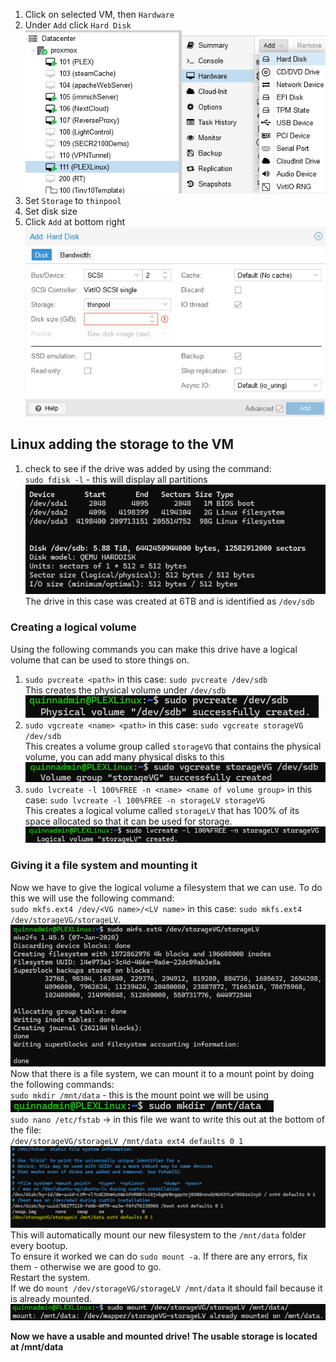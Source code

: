 1. Click on selected VM, then `Hardware`  
2. Under `Add` click `Hard Disk`  
![](!%20Images/Post%20Grad/Adding%20Storage%20to%20Linux%20Proxmox%20VM/Pasted%20image%2020240609144418.png)  
3. Set `Storage` to `thinpool`  
4. Set disk size  
5. Click `Add` at bottom right  
![](!%20Images/Post%20Grad/Adding%20Storage%20to%20Linux%20Proxmox%20VM/Pasted%20image%2020240609144558.png)  

## Linux adding the storage to the VM  
1. check to see if the drive was added by using the command:  
	`sudo fdisk -l` - this will display all partitions  
![](!%20Images/Post%20Grad/Adding%20Storage%20to%20Linux%20Proxmox%20VM/Pasted%20image%2020240609162910.png)  
The drive in this case was created at 6TB and is identified as `/dev/sdb`  

### Creating a logical volume  
Using the following commands you can make this drive have a logical volume that can be used to store things on.  
1. `sudo pvcreate <path>` in this case: `sudo pvcreate /dev/sdb`  
This creates the physical volume under `/dev/sdb`  
![](!%20Images/Post%20Grad/Adding%20Storage%20to%20Linux%20Proxmox%20VM/Pasted%20image%2020240609171241.png)  
2. `sudo vgcreate <name> <path>` in this case: `sudo vgcreate storageVG /dev/sdb`  
This creates a volume group called `storageVG` that contains the physical volume, you can add many physical disks to this  
![](!%20Images/Post%20Grad/Adding%20Storage%20to%20Linux%20Proxmox%20VM/Pasted%20image%2020240609171344.png)  
3. `sudo lvcreate -l 100%FREE -n <name> <name of volume group>` in this case: `sudo lvcreate -l 100%FREE -n storageLV storageVG`  
This creates a logical volume called `storageLV` that has 100% of its space allocated so that it can be used for storage.  
![](!%20Images/Post%20Grad/Adding%20Storage%20to%20Linux%20Proxmox%20VM/Pasted%20image%2020240609171400.png)  

### Giving it a file system and mounting it  
Now we have to give the logical volume a filesystem that we can use. To do this we will use the following command:  
`sudo mkfs.ext4 /dev/<VG name>/<LV name>` in this case: `sudo mkfs.ext4 /dev/storageVG/storageLV`.  
![](!%20Images/Post%20Grad/Adding%20Storage%20to%20Linux%20Proxmox%20VM/Pasted%20image%2020240609171550.png)  
Now that there is a file system, we can mount it to a mount point by doing the following commands:  
`sudo mkdir /mnt/data` - this is the mount point we will be using  
![](!%20Images/Post%20Grad/Adding%20Storage%20to%20Linux%20Proxmox%20VM/Pasted%20image%2020240609171621.png)  
`sudo nano /etc/fstab` -> in this file we want to write this out at the bottom of the file:  
`/dev/storageVG/storageLV /mnt/data ext4 defaults 0 1`  
![](!%20Images/Post%20Grad/Adding%20Storage%20to%20Linux%20Proxmox%20VM/Pasted%20image%2020240609171702.png)
This will automatically mount our new filesystem to the `/mnt/data` folder every bootup.  
To ensure it worked we can do `sudo mount -a`. If there are any errors, fix them - otherwise we are good to go.  
Restart the system.  
If we do `mount /dev/storageVG/storageLV /mnt/data` it should fail because it is already mounted.  
![](!%20Images/Post%20Grad/Adding%20Storage%20to%20Linux%20Proxmox%20VM/Pasted%20image%2020240609171738.png)  

**Now we have a usable and mounted drive! The usable storage is located at /mnt/data**


